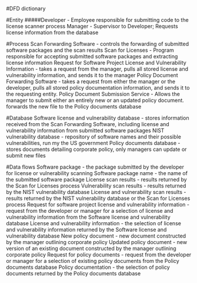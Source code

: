 #DFD dictionary

#Entity
#####Developer - Employee responsible for submitting code to the license scanner process
Manager - Supervisor to Developer; Requests license information from the database

#Process
Scan Forwarding Software - controls the forwarding of submitted software packages and the scan results
Scan for Licenses - Program responsible for accepting submitted software packages and extracting license information
Request for Software Project License and Vulnerability Information - takes a request from the manager, pulls all stored license and vulnerability information, and sends it to the manager
Policy Document Forwarding Software - takes a request from either the manager or the developer, pulls all stored policy documentation information, and sends it to the requesting entity.
Policy Document Submission Service - Allows the manager to submit either an entirely new or an updated policy document. forwards the new file to the Policy documents database

#Database
Software license and vulnerability database - stores information received from the Scan Forwarding Software, including license and vulnerability information from submitted software packages
NIST vulnerability database - repository of software names and their possible vulnerabilities, run my the US government
Policy documents database - stores documents detailing corporate policy, only managers can update or submit new files

#Data flows
Software package - the package submitted by the developer for license or vulnerability scanning
Software package name - the name of the submitted software package
License scan results - results returned by the Scan for Licenses process
Vulnerability scan results - results returned by the NIST vulnerability database
License and vulnerability scan results - results returned by the NIST vulnerability database or the Scan for Licenses process
Request for software project license and vulnerability information - request from the developer or manager for a selection of license
and vulnerability information from the Software license and vulnerability database
License and vulnerability information - the selection of license and vulnerability information returned by the Software license and
vulnerability database
New policy document - new document constructed by the manager outlining corporate policy
Updated policy document - new version of an existing document constructed by the manager outlining corporate policy
Request for policy documents - request from the developer or manager for a selection of existing policy documents from the Policy
documents database
Policy documentation - the selection of policy documents returned by the Policy documents database
